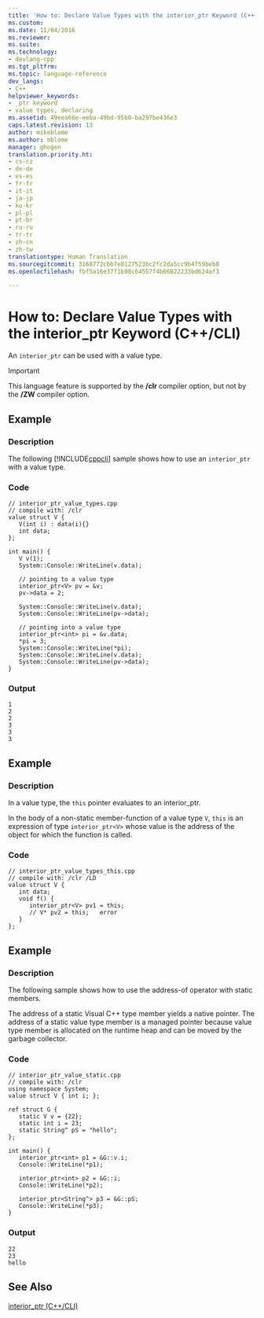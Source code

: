 ```yaml
---
title: 'How to: Declare Value Types with the interior_ptr Keyword (C++-CLI) | Microsoft Docs'
ms.custom: 
ms.date: 11/04/2016
ms.reviewer: 
ms.suite: 
ms.technology:
- devlang-cpp
ms.tgt_pltfrm: 
ms.topic: language-reference
dev_langs:
- C++
helpviewer_keywords:
- _ptr keyword
- value types, declaring
ms.assetid: 49eea66e-eeba-49bd-95b0-ba297be436e3
caps.latest.revision: 13
author: mikeblome
ms.author: mblome
manager: ghogen
translation.priority.ht:
- cs-cz
- de-de
- es-es
- fr-fr
- it-it
- ja-jp
- ko-kr
- pl-pl
- pt-br
- ru-ru
- tr-tr
- zh-cn
- zh-tw
translationtype: Human Translation
ms.sourcegitcommit: 3168772cbb7e8127523bc2fc2da5cc9b4f59beb8
ms.openlocfilehash: fbf5a16e37f1b98c64557f4b66822233bd624af3

---
```

# How to: Declare Value Types with the interior_ptr Keyword (C++/CLI)
An `interior_ptr` can be used with a value type.  
  
> [!IMPORTANT]
>  This language feature is supported by the **/clr** compiler option, but not by the **/ZW** compiler option.  
  
## Example  
  
### Description  
 The following [!INCLUDE[cppcli](../build/reference/includes/cppcli_md.md)] sample shows how to use an `interior_ptr` with a value type.  
  
### Code  
  
```  
// interior_ptr_value_types.cpp  
// compile with: /clr  
value struct V {  
   V(int i) : data(i){}  
   int data;  
};  
  
int main() {  
   V v(1);  
   System::Console::WriteLine(v.data);  
  
   // pointing to a value type  
   interior_ptr<V> pv = &v;  
   pv->data = 2;  
  
   System::Console::WriteLine(v.data);  
   System::Console::WriteLine(pv->data);  
  
   // pointing into a value type  
   interior_ptr<int> pi = &v.data;  
   *pi = 3;  
   System::Console::WriteLine(*pi);  
   System::Console::WriteLine(v.data);  
   System::Console::WriteLine(pv->data);  
}  
```  
  
### Output  
  
```  
1  
2  
2  
3  
3  
3  
```  
  
## Example  
  
### Description  
 In a value type, the `this` pointer evaluates to an interior_ptr.  
  
 In the body of a non-static member-function of a value type `V`, `this` is an expression of type `interior_ptr<V>` whose value is the address of the object for which the function is called.  
  
### Code  
  
```  
// interior_ptr_value_types_this.cpp  
// compile with: /clr /LD  
value struct V {  
   int data;  
   void f() {  
      interior_ptr<V> pv1 = this;  
      // V* pv2 = this;   error  
   }  
};  
```  
  
## Example  
  
### Description  
 The following sample shows how to use the address-of operator with static members.  
  
 The address of a static Visual C++ type member yields a native pointer.  The address of a static value type member is a managed pointer because value type member is allocated on the runtime heap and can be moved by the garbage collector.  
  
### Code  
  
```  
// interior_ptr_value_static.cpp  
// compile with: /clr  
using namespace System;  
value struct V { int i; };  
  
ref struct G {  
   static V v = {22};   
   static int i = 23;   
   static String^ pS = "hello";   
};  
  
int main() {  
   interior_ptr<int> p1 = &G::v.i;  
   Console::WriteLine(*p1);  
  
   interior_ptr<int> p2 = &G::i;  
   Console::WriteLine(*p2);  
  
   interior_ptr<String^> p3 = &G::pS;  
   Console::WriteLine(*p3);  
}  
```  
  
### Output  
  
```  
22  
23  
hello  
```  
  
## See Also  
 [interior_ptr (C++/CLI)](../windows/interior-ptr-cpp-cli.md)


<!--HONumber=Jan17_HO2-->


